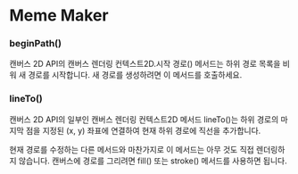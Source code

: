 # Meme Maker

### beginPath()
캔버스 2D API의 캔버스 렌더링 컨텍스트2D.시작 경로() 메서드는 하위 경로 목록을 비워 새 경로를 시작합니다. 새 경로를 생성하려면 이 메서드를 호출하세요.

### lineTo()
캔버스 2D API의 일부인 캔버스 렌더링 컨텍스트2D 메서드 lineTo()는 하위 경로의 마지막 점을 지정된 (x, y) 좌표에 연결하여 현재 하위 경로에 직선을 추가합니다.

현재 경로를 수정하는 다른 메서드와 마찬가지로 이 메서드는 아무 것도 직접 렌더링하지 않습니다. 캔버스에 경로를 그리려면 fill() 또는 stroke() 메서드를 사용하면 됩니다.


